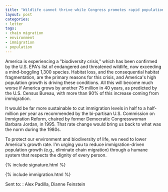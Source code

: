 ```yaml
---
title: "Wildlife cannot thrive while Congress promotes rapid population growth."
layout: post
categories:
- letter
tags:
- chain migration
- environment
- immigration
- population
---
```


America is experiencing a "biodiversity crisis," which has been confirmed by the U.S. EPA's list of endangered and threatened wildlife, now exceeding a mind-boggling 1,300 species. Habitat loss, and the consequential habitat fragmentation, are the primary reasons for this crisis, and America's high population growth is driving these conditions. All this will become much worse if America grows by another 75 million in 40 years, as predicted by the U.S. Census Bureau, with more than 90% of this increase coming from immigration.

It would be far more sustainable to cut immigration levels in half to a half-million per year as recommended by the bi-partisan U.S. Commission on Immigration Reform, chaired by former Democratic Congresswoman Barbara Jordan, in 1995. That rate change would bring us back to what was the norm during the 1980s.

To protect our environment and biodiversity of life, we need to lower America's growth rate. I'm urging you to reduce immigration-driven population growth (e.g., eliminate chain migration) through a humane system that respects the dignity of every person.

{% include signature.html %}

{% include immigration.html %}

Sent to:
: Alex Padilla, Dianne Feinstein
